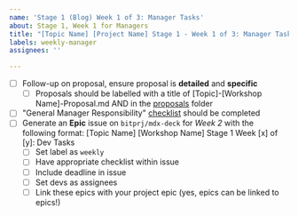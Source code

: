 ```yaml
---
name: 'Stage 1 (Blog) Week 1 of 3: Manager Tasks'
about: Stage 1, Week 1 for Managers
title: "[Topic Name] [Project Name] Stage 1 - Week 1 of 3: Manager Tasks"
labels: weekly-manager
assignees: ''

---
```


* [ ] Follow-up on proposal, ensure proposal is **detailed** and **specific**
  * [ ] Proposals should be labelled with a title of \[Topic\]-\[Workshop Name\]-Proposal.md AND in the [proposals](https://github.com/bitprj/mdx-deck/tree/master/misc/proposals) folder
* [ ] "General Manager Responsibility" [checklist](./#general-weekly-responsibilities-for-managers) should be completed 
* [ ] Generate an **Epic** issue on `bitprj/mdx-deck` for _Week 2_ with the following format: \[Topic Name\] \[Workshop Name\] Stage 1 Week \[x\] of \[y\]: Dev Tasks
  * [ ] Set label as `weekly`
  * [ ] Have appropriate checklist within issue
  * [ ] Include deadline in issue
  * [ ] Set devs as assignees
  * [ ] Link these epics with your project epic \(yes, epics can be linked to epics!\)
